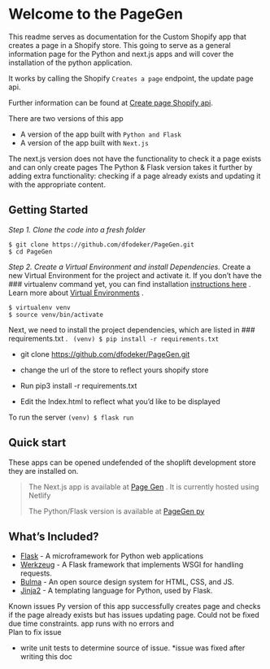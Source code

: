 # Welcome to the PageGen 
This readme serves as documentation for the  Custom Shopify app that creates a page in a Shopify store.
This going to serve as a general information page for the Python and next.js apps and will cover the installation of the python application. 

It works by calling the Shopify `Creates a page` endpoint, the update page api.


Further information can be found at [Create page Shopify api](https://shopify.dev/api/admin-rest/2022-07/resources/page).

There are two versions of this app 
* A version of the app built with `Python and Flask` 
* A version of the app built with `Next.js`

The next.js version does not have the functionality to check it a page exists and can only create pages
The Python & Flask version takes it further by adding extra functionality: checking if a page already exists and updating it with the appropriate content. 

##  Getting Started
*Step 1. Clone the code into a fresh folder*
```
$ git clone https://github.com/dfodeker/PageGen.git 
$ cd PageGen
```
*Step 2. Create a Virtual Environment and install Dependencies.*
Create a new Virtual Environment for the project and activate it. If you don’t have the ### virtualenv
 command yet, you can find installation  [instructions here](https://virtualenv.readthedocs.io/en/latest/) . Learn more about  [Virtual Environments](http://flask.pocoo.org/docs/1.0/installation/#virtual-environments) .
```
$ virtualenv venv
$ source venv/bin/activate
```
Next, we need to install the project dependencies, which are listed in ### requirements.txt
.
` (venv) $ pip install -r requirements.txt`

* git clone https://github.com/dfodeker/PageGen.git 

* change the url of the store to reflect yours shopify store

* Run pip3 install -r requirements.txt 

* Edit the Index.html to reflect what you’d like to be displayed

To run the server 
`(venv) $ flask run`

## Quick start
These apps can be opened undefended of the shoplift development store they are installed on. 
> The Next.js app is available  at  [Page Gen](https://lucky-pasca-ce4036.netlify.app) . It is currently hosted using Netlify
>
> The Python/Flask version is available at [PageGen py](https://spinning-walrus-vacuum.wayscript.cloud)
>

## What’s Included?
*  [Flask](http://flask.pocoo.org/)  - A microframework for Python web applications
*  [Werkzeug](http://werkzeug.pocoo.org/)  - A Flask framework that implements WSGI for handling requests.
*  [Bulma](https://getbootstrap.com/)  - An open source design system for HTML, CSS, and JS.
*  [Jinja2](http://jinja.pocoo.org/docs/2.10/)  - A templating language for Python, used by Flask.

 
Known issues 
Py version of this app successfully creates page and checks if the page already exists but has issues updating page. Could not be fixed due time constraints. app runs with no errors and  
Plan to fix issue
* write unit tests to determine source of issue.
*issue was fixed after writing this doc
